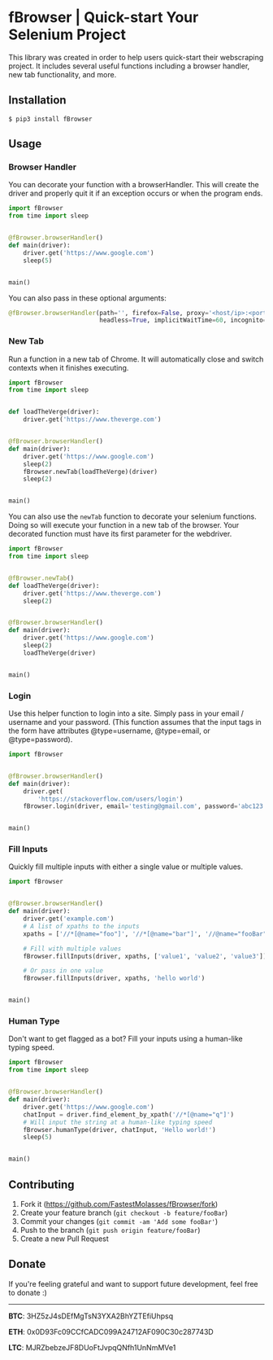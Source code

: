 # fBrowser | Quick-start Your Selenium Project
This library was created in order to help users quick-start their webscraping project. It includes several useful functions including a browser handler, new tab functionality, and more.

## Installation
```
$ pip3 install fBrowser
```

## Usage

### Browser Handler
You can decorate your function with a browserHandler. This will create the driver and properly quit it if an exception occurs or when the program ends.

```python
import fBrowser
from time import sleep


@fBrowser.browserHandler()
def main(driver):
    driver.get('https://www.google.com')
    sleep(5)


main()
```

You can also pass in these optional arguments:

```python
@fBrowser.browserHandler(path='', firefox=False, proxy='<host/ip>:<port>', 
                         headless=True, implicitWaitTime=60, incognito=True)
```

### New Tab
Run a function in a new tab of Chrome. It will automatically close and switch contexts when it finishes executing.

```python
import fBrowser
from time import sleep


def loadTheVerge(driver):
    driver.get('https://www.theverge.com')


@fBrowser.browserHandler()
def main(driver):
    driver.get('https://www.google.com')
    sleep(2)
    fBrowser.newTab(loadTheVerge)(driver)
    sleep(2)


main()
```

You can also use the `newTab` function to decorate your selenium functions. Doing so will execute your function in a new tab of the browser. Your decorated function must have its first parameter for the webdriver.

```python
import fBrowser
from time import sleep


@fBrowser.newTab()
def loadTheVerge(driver):
    driver.get('https://www.theverge.com')
    sleep(2)


@fBrowser.browserHandler()
def main(driver):
    driver.get('https://www.google.com')
    sleep(2)
    loadTheVerge(driver)


main()
```

### Login
Use this helper function to login into a site. Simply pass in your email / username and your password. (This function assumes that the input tags in the form have attributes @type=username, @type=email, or @type=password).

```python
import fBrowser


@fBrowser.browserHandler()
def main(driver):
    driver.get(
        'https://stackoverflow.com/users/login')
    fBrowser.login(driver, email='testing@gmail.com', password='abc123')


main()
```

### Fill Inputs
Quickly fill multiple inputs with either a single value or multiple values.

```python
import fBrowser


@fBrowser.browserHandler()
def main(driver):
    driver.get('example.com')
    # A list of xpaths to the inputs
    xpaths = ['//*[@name="foo"]', '//*[@name="bar"]', '//@name="fooBar"']

    # Fill with multiple values
    fBrowser.fillInputs(driver, xpaths, ['value1', 'value2', 'value3'])

    # Or pass in one value
    fBrowser.fillInputs(driver, xpaths, 'hello world')


main()
```

### Human Type
Don't want to get flagged as a bot? Fill your inputs using a human-like typing speed.

```python
import fBrowser
from time import sleep


@fBrowser.browserHandler()
def main(driver):
    driver.get('https://www.google.com')
    chatInput = driver.find_element_by_xpath('//*[@name="q"]')
    # Will input the string at a human-like typing speed
    fBrowser.humanType(driver, chatInput, 'Hello world!')
    sleep(5)


main()
```

## Contributing

1. Fork it (<https://github.com/FastestMolasses/fBrowser/fork>)
2. Create your feature branch (`git checkout -b feature/fooBar`)
3. Commit your changes (`git commit -am 'Add some fooBar'`)
4. Push to the branch (`git push origin feature/fooBar`)
5. Create a new Pull Request

## Donate

If you're feeling grateful and want to support future development, feel free to donate :)

---

**BTC**: 3HZ5zJ4sDEfMgTsN3YXA2BhYZTEfiUhpsq

**ETH**: 0x0D93Fc09CCfCADC099A24712AF090C30c287743D

**LTC**: MJRZbebzeJF8DUoFtJvpqQNfh1UnNmMVe1
